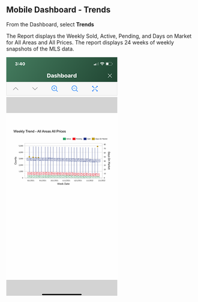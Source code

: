 ## Mobile Dashboard - Trends

From the Dashboard, select **Trends**

The Report displays the Weekly Sold, Active, Pending, and Days on Market for All Areas and All Prices. The report displays 24 weeks of weekly snapshots of the MLS data.

![mobile_trends_report](../images/reda_mobile_trends_report_01.PNG)
